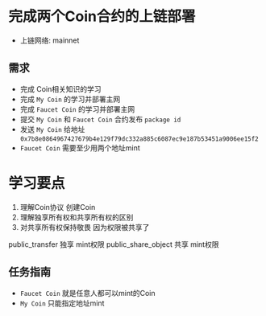 # 完成两个Coin合约的上链部署

- 上链网络: mainnet

## 需求

- 完成 Coin相关知识的学习
- 完成 `My Coin` 的学习并部署主网
- 完成 `Faucet Coin` 的学习并部署主网
- 提交 `My Coin` 和 `Faucet Coin` 合约发布 `package id`
- 发送 `My Coin`  给地址 `0x7b8e0864967427679b4e129f79dc332a885c6087ec9e187b53451a9006ee15f2`
- `Faucet Coin` 需要至少用两个地址mint


#  学习要点
1. 理解Coin协议  创建Coin
2. 理解独享所有权和共享所有权的区别
3. 对共享所有权保持敬畏  因为权限被共享了

public_transfer            独享        mint权限
public_share_object      共享     mint权限

## 任务指南

- `Faucet Coin` 就是任意人都可以mint的Coin
- `My Coin`  只能指定地址mint
